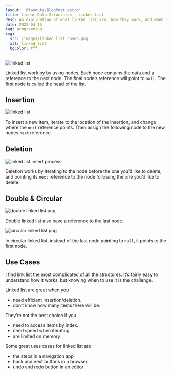 ```yaml
---
layout: '@layouts/BlogPost.astro'
title: Linear Data Structures - Linked List
desc: An explination of what linked list are, how they work, and when to use them.
date: 2023-04-15
tag: programming
img:
  src: /images/linked_list_cover.png
  alt: linked list
  bgColor: fff
---
```


![linked list](/images/linked_list.png)

Linked list work by by using nodes. Each node contains the data and a reference to the next node. The final node’s reference will point to `null`. The first node is called the head of the list.

## Insertion

![linked list](/images/linked_list_insertion.png)

To insert a new item, iterate to the location of the insertion, and change where the `next` reference points. Then assign the following node to the new nodes `next` reference.

## Deletion

![linked list insert process](/images/linked_list_deletion.png)

Deletion works by iterating to the node before the one you’d like to delete, and pointing its `next` reference to the node following the one you’d like to delete.

## Double & Circular

![double linked list.png](/images/linked_list_double.png)

Double linked list also have a reference to the last node.

![circular linked list.png](/images/linked_list_circular.png)

In circular linked list, instead of the last node pointing to `null`, it points to the first node.

## Use Cases

I find link list the most complicated of all the structures. It’s fairly easy to understand how it works, but knowing when to use it is the challenge.

Linked list are great when you

- need efficient insertion/deletion.
- don’t know how many items there will be.

They’re not the best choice if you

- need to access items by index.
- need speed when iterating
- are limited on memory

Some great uses cases for linked list are

- the steps in a navigation app
- back and next buttons in a browser
- undo and redo button in an editor
